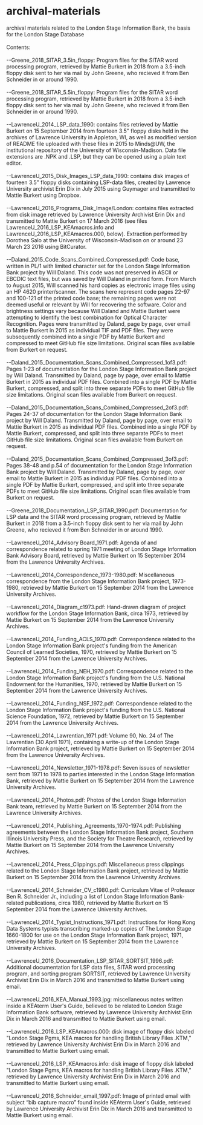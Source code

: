 # archival-materials
archival materials related to the London Stage Information Bank, the basis for the London Stage Database<br>
<br>
Contents:<br>
<br>
--Greene_2018_SITAR_3.5in_floppy: Program files for the SITAR word processing program, retrieved by Mattie Burkert in 2018 from a 3.5-inch floppy disk sent to her via mail by John Greene, who recieved it from Ben Schneider in or around 1990.<br>
<br>
--Greene_2018_SITAR_5.5in_floppy: Program files for the SITAR word processing program, retrieved by Mattie Burkert in 2018 from a 3.5-inch floppy disk sent to her via mail by John Greene, who recieved it from Ben Schneider in or around 1990.<br>
<br>
--LawrenceU_2014_LSP_data_1990: contains files retrieved by Mattie Burkert on 15 September 2014 from fourteen 3.5" floppy disks held in the archives of Lawrence University in Appleton, WI, as well as modified version of README file uploaded with these files in 2015 to Minds@UW, the institutional repository of the University of Wisconsin-Madison. Data file extensions are .NPK and .LSP, but they can be opened using a plain text editor.<br>
<br>
--LawrenceU_2015_Disk_Images_LSP_data_1990: contains disk images of fourteen 3.5" floppy disks containing LSP-data files, created by Lawrence University archivist Erin Dix in July 2015 using Guymager and transmitted to Mattie Burkert using Dropbox.<br>
<br>
--LawrenceU_2016_Programs_Disk_Image/London: contains files extracted from disk image retrieved by Lawrence University Archivist Erin Dix and transmitted to Mattie Burkert on 17 March 2016 (see files LawrenceU_2016_LSP_KEAmacros.info and LawrenceU_2016_LSP_KEAmacros.000, below). Extraction performed by Dorothea Salo at the University of Wisconsin-Madison on or around 23 March 23 2016 using BitCurator. <br>
<br>
--Daland_2015_Code_Scans_Combined_Compressed.pdf: Code base, written in PL/1 with limited character set for the London Stage Information Bank project by Will Daland. This code was not preserved in ASCII or EBCDIC text files, but was saved by Will Daland in printed form. From March to August 2015, Will scanned his hard copies as electronic image files using an HP 4620 printer/scanner. The scans here represent code pages 22-97 and 100-121 of the printed code base; the remaining pages were not deemed useful or relevant by Will for recovering the software. Color and brightness settings vary because Will Daland and Mattie Burkert were attempting to identify the best combination for Optical Character Recognition. Pages were transmitted by Daland, page by page, over email to Mattie Burkert in 2015 as individual TIF and PDF files. They were subsequently combined into a single PDF by Mattie Burkert and compressed to meet GitHub file size limitations. Original scan files available from Burkert on request.<br>
<br>
--Daland_2015_Documentation_Scans_Combined_Compressed_1of3.pdf: Pages 1-23 of documentation for the London Stage Information Bank project by Will Daland. Transmitted by Daland, page by page, over email to Mattie Burkert in 2015 as individual PDF files. Combined into a single PDF by Mattie Burkert, compressed, and split into three separate PDFs to meet GitHub file size limitations. Original scan files available from Burkert on request.<br>
<br>
--Daland_2015_Documentation_Scans_Combined_Compressed_2of3.pdf:	Pages 24-37 of documentation for the London Stage Information Bank project by Will Daland. Transmitted by Daland, page by page, over email to Mattie Burkert in 2015 as individual PDF files. Combined into a single PDF by Mattie Burkert, compressed, and split into three separate PDFs to meet GitHub file size limitations. Original scan files available from Burkert on request.<br>
<br>
--Daland_2015_Documentation_Scans_Combined_Compressed_3of3.pdf: Pages 38-48 and p.54 of documentation for the London Stage Information Bank project by Will Daland. Transmitted by Daland, page by page, over email to Mattie Burkert in 2015 as individual PDF files. Combined into a single PDF by Mattie Burkert, compressed, and split into three separate PDFs to meet GitHub file size limitations. Original scan files available from Burkert on request.<br> 
<br>
--Greene_2018_Documentation_LSP_SITAR_1990.pdf: Documentation for LSP data and the SITAR word processing program, retrieved by Mattie Burkert in 2018 from a 3.5-inch floppy disk sent to her via mail by John Greene, who recieved it from Ben Schneider in or around 1990.<br> 
<br>
--LawrenceU_2014_Advisory Board_1971.pdf: Agenda of and correspondence related to spring 1971 meeting of London Stage Information Bank Advisory Board, retrieved by Mattie Burkert on 15 September 2014 from the Lawrence University Archives.<br>
<br>
--LawrenceU_2014_Correspondence_1973-1980.pdf: Miscellaneous correspondence from the London Stage Information Bank project, 1973-1980, retrieved by Mattie Burkert on 15 September 2014 from the Lawrence University Archives.<br>
<br>
--LawrenceU_2014_Diagram_c1973.pdf: Hand-drawn diagram of project workflow for the London Stage Information Bank, circa 1973, retrieved by Mattie Burkert on 15 September 2014 from the Lawrence University Archives.<br>
<br>
--LawrenceU_2014_Funding_ACLS_1970.pdf: Correspondence related to the London Stage Information Bank project's funding from the American Council of Learned Societies, 1970, retrieved by Mattie Burkert on 15 September 2014 from the Lawrence University Archives.<br>
<br>
--LawrenceU_2014_Funding_NEH_1970.pdf: Correspondence related to the London Stage Information Bank project's funding from the U.S. National Endowment for the Humanities, 1970, retrieved by Mattie Burkert on 15 September 2014 from the Lawrence University Archives.<br>
<br>
--LawrenceU_2014_Funding_NSF_1972.pdf: Correspondence related to the London Stage Information Bank project's funding from the U.S. National Science Foundation, 1972, retrieved by Mattie Burkert on 15 September 2014 from the Lawrence University Archives.<br>
<br>
--LawrenceU_2014_Lawrentian_1971.pdf: Volume 90, No. 24 of The Lawrentian (30 April 1971), containing a write-up of the London Stage Information Bank project, retrieved by Mattie Burkert on 15 September 2014 from the Lawrence University Archives.<br>
<br>
--LawrenceU_2014_Newsletter_1971-1978.pdf: Seven issues of newsletter sent from 1971 to 1978 to parties interested in the London Stage Information Bank, retrieved by Mattie Burkert on 15 September 2014 from the Lawrence University Archives.<br>
<br>
--LawrenceU_2014_Photos.pdf: Photos of the London Stage Information Bank team, retrieved by Mattie Burkert on 15 September 2014 from the Lawrence University Archives.<br>
<br>
--LawrenceU_2014_Publishing_Agreements_1970-1974.pdf: Publishing agreements between the London Stage Information Bank project, Southern Illinois University Press, and the Society for Theatre Research, retrieved by Mattie Burkert on 15 September 2014 from the Lawrence University Archives.<br>
<br>
--LawrenceU_2014_Press_Clippings.pdf: Miscellaneous press clippings related to the London Stage Information Bank project, retrieved by Mattie Burkert on 15 September 2014 from the Lawrence University Archives.<br>
<br>
--LawrenceU_2014_Schneider_CV_c1980.pdf: Curriculum Vitae of Professor Ben R. Schneider Jr., including a list of London Stage Information Bank-related publications, circa 1980, retrieved by Mattie Burkert on 15 September 2014 from the Lawrence University Archives.<br>
<br>
--LawrenceU_2014_Typist_Instructions_1971.pdf: Instructions for Hong Kong Data Systems typists transcribing marked-up copies of The London Stage 1660-1800 for use on the London Stage Information Bank project, 1971, retrieved by Mattie Burkert on 15 September 2014 from the Lawrence University Archives.<br>
<br>
--LawrenceU_2016_Documentation_LSP_SITAR_SORTSIT_1996.pdf: Additional documentation for LSP data files, SITAR word processing program, and sorting program SORTSIT, retrieved by Lawrence University Archivist Erin Dix in March 2016 and transmitted to Mattie Burkert using email.<br>
<br>
--LawrenceU_2016_KEA_Manual_1993.jpg: miscellaneous notes written inside a KEAterm User's Guide, believed to be related to London Stage Information Bank software, retrieved by Lawrence University Archivist Erin Dix in March 2016 and transmitted to Mattie Burkert using email.<br>
<br>
--LawrenceU_2016_LSP_KEAmacros.000: disk image of floppy disk labeled "London Stage Pgms, KEA macros for handling British Library Files .KTM," retrieved by Lawrence University Archivist Erin Dix in March 2016 and transmitted to Mattie Burkert using email.<br>
<br>
--LawrenceU_2016_LSP_KEAmacros.info: disk image of floppy disk labeled "London Stage Pgms, KEA macros for handling British Library Files .KTM," retrieved by Lawrence University Archivist Erin Dix in March 2016 and transmitted to Mattie Burkert using email.<br>
<br>
--LawrenceU_2016_Schneider_email_1997.pdf: Image of printed email with subject “bib capture macro” found inside KEAterm User's Guide, retrieved by Lawrence University Archivist Erin Dix in March 2016 and transmitted to Mattie Burkert using email.<br>
